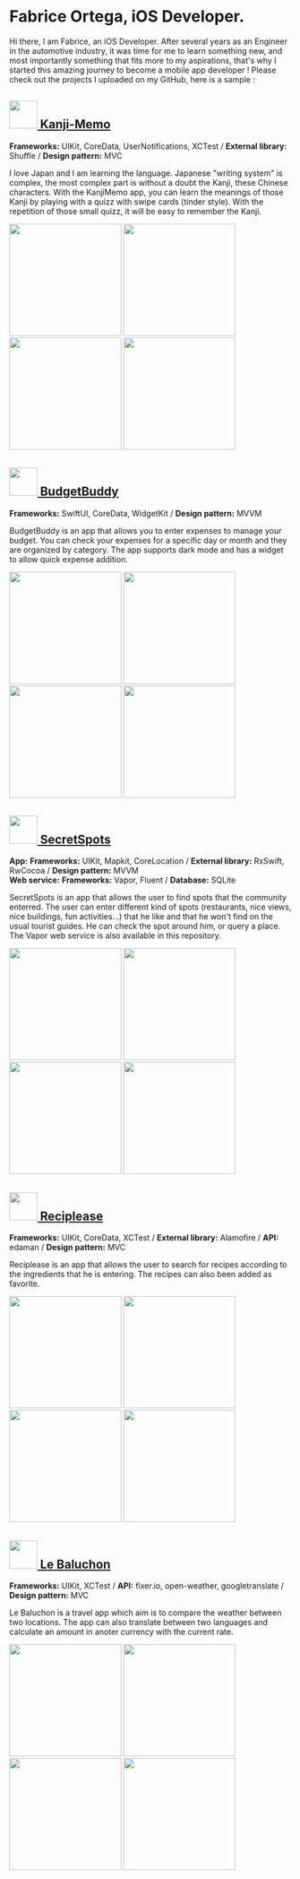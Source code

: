 # Fabrice Ortega, iOS Developer.

Hi there, I am Fabrice, an iOS Developer.
After several years as an Engineer in the automotive industry, it was time for me to learn something new, and most importantly something that fits more to my aspirations, that's why I started this amazing journey to become a mobile app developer !
Please check out the projects I uploaded on my GitHub, here is a sample :




## [<img src=AppIcons/KanjiMemo.png width="50"> Kanji-Memo](https://github.com/FabriceOrtega/KanjiMemo)
**Frameworks:** UIKit, CoreData, UserNotifications, XCTest / **External library:** Shuffle / **Design pattern:** MVC

I love Japan and I am learning the language. Japanese "writing system" is complex, the most complex part is without a doubt the Kanji, these Chinese characters. With the KanjiMemo app, you can learn the meanings of those Kanji by playing with a quizz with swipe cards (tinder style). With the repetition of those small quizz, it will be easy to remember the Kanji.

<img src=KanjiMemoPics/Screen1.png width="200"> <img src=KanjiMemoPics/Screen2.png width="200"> <img src=KanjiMemoPics/Screen3.gif width="200"> <img src=KanjiMemoPics/Screen4.png width="200">



## [<img src=AppIcons/BudgetBuddy.png width="50"> BudgetBuddy](https://github.com/FabriceOrtega/BudgetBuddy)
**Frameworks:** SwiftUI, CoreData, WidgetKit / **Design pattern:** MVVM

BudgetBuddy is an app that allows you to enter expenses to manage your budget. You can check your expenses for a specific day or month and they are organized by category. The app supports dark mode and has a widget to allow quick expense addition.

<img src=BudgetBuddyPics/Screen7.png width="200"> <img src=BudgetBuddyPics/Screen8.png width="200"> <img src=BudgetBuddyPics/Screen9.png width="200"> <img src=BudgetBuddyPics/Screen11.gif width="200">



## [<img src=AppIcons/SecretSpots.png width="50"> SecretSpots](https://github.com/FabriceOrtega/SecretSpots)
**App:** **Frameworks:** UIKit, Mapkit, CoreLocation / **External library:** RxSwift, RwCocoa / **Design pattern:** MVVM <br>
**Web service:** **Frameworks:** Vapor, Fluent / **Database:** SQLite


SecretSpots is an app that allows the user to find spots that the community enterred. The user can enter different kind of spots (restaurants, nice views, nice buildings, fun activities...) that he like and that he won't find on the usual tourist guides. He can check the spot around him, or query a place. The Vapor web service is also available in this repository.

<img src=SecretSpots/Screen6.png width="200"> <img src=SecretSpots/Screen2.png width="200"> <img src=SecretSpots/Screen3.png width="200"> <img src=SecretSpots/Screen5.png width="200">



## [<img src=AppIcons/Reciplease.png width="50"> Reciplease](https://github.com/FabriceOrtega/Reciplease)
**Frameworks:** UIKit, CoreData, XCTest / **External library:** Alamofire / **API:** edaman / **Design pattern:** MVC

Reciplease is an app that allows the user to search for recipes according to the ingredients that he is entering. The recipes can also been added as favorite.

<img src=RecipleasePics/Screen5.png width="200"> <img src=RecipleasePics/Screen6.png width="200"> <img src=RecipleasePics/Screen7.png width="200"> <img src=RecipleasePics/Screen8.gif width="200">



## [<img src=AppIcons/LeBaluchon.png width="50"> Le Baluchon](https://github.com/FabriceOrtega/LeBaluchon)
**Frameworks:** UIKit, XCTest / **API:** fixer.io, open-weather, googletranslate / **Design pattern:** MVC

Le Baluchon is a travel app which aim is to compare the weather between two locations. The app can also translate between two languages and calculate an amount in anoter currency with the current rate.

<img src=lebaluchonPics/Screen5.png width="200"> <img src=lebaluchonPics/Screen6.png width="200"> <img src=lebaluchonPics/Screen7.png width="200"> <img src=lebaluchonPics/Screen8.png width="200">

<!--
**FabriceOrtega/FabriceOrtega** is a ✨ _special_ ✨ repository because its `README.md` (this file) appears on your GitHub profile.

Here are some ideas to get you started:

- 🔭 I’m currently working on ...
- 🌱 I’m currently learning ...
- 👯 I’m looking to collaborate on ...
- 🤔 I’m looking for help with ...
- 💬 Ask me about ...
- 📫 How to reach me: ...
- 😄 Pronouns: ...
- ⚡ Fun fact: ...
-->

